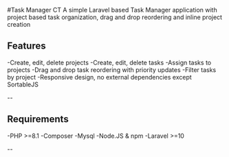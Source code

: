 #Task Manager CT
A simple Laravel based Task Manager application with project based task organization, drag and drop reordering and inline project creation

## Features
-Create, edit, delete projects
-Create, edit, delete tasks
-Assign tasks to projects
-Drag and drop task reordering with priority updates
-Filter tasks by project
-Responsive design, no external dependencies except SortableJS

--

## Requirements

-PHP >=8.1
-Composer
-Mysql 
-Node.JS & npm
-Laravel >=10

--
